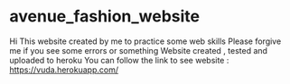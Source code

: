 # avenue_fashion_website
Hi 
This website created by me to practice some web skills 
Please forgive me if you see some errors or something 
Website created , tested and uploaded to heroku 
You can follow the link to see website : https://vuda.herokuapp.com/
